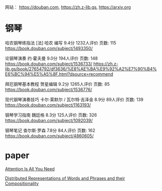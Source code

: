 网站：
https://douban.com, https://zh.z-lib.gs, https://arxiv.org

# 钢琴

哈农钢琴练指法  [法] 哈农 编写 9.4分 1232人评价 页数: 115
https://book.douban.com/subject/1493350/

论钢琴演奏 约·霍夫曼 9.0分 194人评价  页数: 148 
https://book.douban.com/subject/1536733/
https://zh.z-lib.gs/book/27654792/df3636/%E8%AE%BA%E9%92%A2%E7%90%B4%E6%BC%94%E5%A5%8F.html?dsource=recommend

拜厄钢琴基本教程  贺星编辑 9.2分 1265人评价 页数: 85
https://book.douban.com/subject/1536776/

现代钢琴演奏技巧 卡尔·莱默尔 / 瓦尔特·吉泽金 8.9分 89人评价 页数: 139
https://book.douban.com/subject/1163193/

钢琴学习指南  魏廷格 8.3分 125人评价 页数: 326
https://book.douban.com/subject/1092039/

钢琴笔记 查尔斯·罗森 7.8分 84人评价 页数: 162
https://book.douban.com/subject/4860605/

# paper
[Attention Is All You Need](https://arxiv.org/pdf/1706.03762)

[Distributed Representations of Words and Phrases and their Compositionality](https://arxiv.org/pdf/1310.4546)
